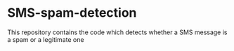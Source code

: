 # SMS-spam-detection
This repository contains the code which detects whether a SMS message is a spam or a legitimate one
